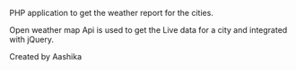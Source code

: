 PHP application to get the weather report for the cities.

Open weather map Api is used to get the Live data for a city and integrated with jQuery.

Created by Aashika 
